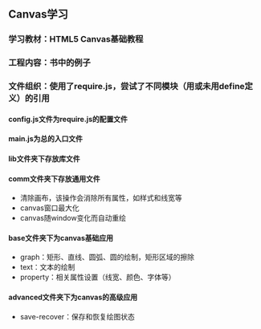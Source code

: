 ## Canvas学习
### 学习教材：HTML5 Canvas基础教程
### 工程内容：书中的例子
### 文件组织：使用了require.js，尝试了不同模块（用或未用define定义）的引用

#### config.js文件为require.js的配置文件

#### main.js为总的入口文件

#### lib文件夹下存放库文件

#### comm文件夹下存放通用文件
* 清除画布，该操作会消除所有属性，如样式和线宽等
* canvas窗口最大化
* canvas随window变化而自动重绘

#### base文件夹下为canvas基础应用
* graph：矩形、直线、圆弧、圆的绘制，矩形区域的擦除
* text：文本的绘制
* property：相关属性设置（线宽、颜色、字体等）

#### advanced文件夹下为canvas的高级应用
* save-recover：保存和恢复绘图状态